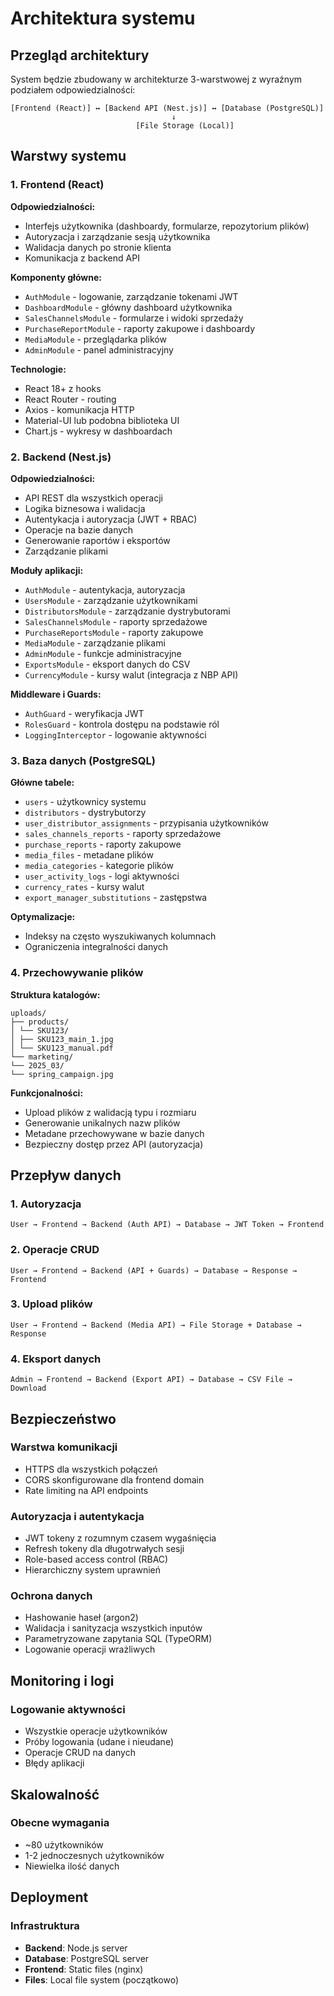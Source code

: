 # Architektura systemu

## Przegląd architektury

System będzie zbudowany w architekturze 3-warstwowej z wyraźnym podziałem odpowiedzialności:

```
[Frontend (React)] ↔ [Backend API (Nest.js)] ↔ [Database (PostgreSQL)]
                                    ↓
                            [File Storage (Local)]
```

## Warstwy systemu

### 1. Frontend (React)

**Odpowiedzialności:**

- Interfejs użytkownika (dashboardy, formularze, repozytorium plików)
- Autoryzacja i zarządzanie sesją użytkownika
- Walidacja danych po stronie klienta
- Komunikacja z backend API

**Komponenty główne:**

- `AuthModule` - logowanie, zarządzanie tokenami JWT
- `DashboardModule` - główny dashboard użytkownika
- `SalesChannelsModule` - formularze i widoki sprzedaży
- `PurchaseReportModule` - raporty zakupowe i dashboardy
- `MediaModule` - przeglądarka plików
- `AdminModule` - panel administracyjny

**Technologie:**

- React 18+ z hooks
- React Router - routing
- Axios - komunikacja HTTP
- Material-UI lub podobna biblioteka UI
- Chart.js - wykresy w dashboardach

### 2. Backend (Nest.js)

**Odpowiedzialności:**

- API REST dla wszystkich operacji
- Logika biznesowa i walidacja
- Autentykacja i autoryzacja (JWT + RBAC)
- Operacje na bazie danych
- Generowanie raportów i eksportów
- Zarządzanie plikami

**Moduły aplikacji:**

- `AuthModule` - autentykacja, autoryzacja
- `UsersModule` - zarządzanie użytkownikami
- `DistributorsModule` - zarządzanie dystrybutorami
- `SalesChannelsModule` - raporty sprzedażowe
- `PurchaseReportsModule` - raporty zakupowe
- `MediaModule` - zarządzanie plikami
- `AdminModule` - funkcje administracyjne
- `ExportsModule` - eksport danych do CSV
- `CurrencyModule` - kursy walut (integracja z NBP API)

**Middleware i Guards:**

- `AuthGuard` - weryfikacja JWT
- `RolesGuard` - kontrola dostępu na podstawie ról
- `LoggingInterceptor` - logowanie aktywności

### 3. Baza danych (PostgreSQL)

**Główne tabele:**

- `users` - użytkownicy systemu
- `distributors` - dystrybutorzy
- `user_distributor_assignments` - przypisania użytkowników
- `sales_channels_reports` - raporty sprzedażowe
- `purchase_reports` - raporty zakupowe
- `media_files` - metadane plików
- `media_categories` - kategorie plików
- `user_activity_logs` - logi aktywności
- `currency_rates` - kursy walut
- `export_manager_substitutions` - zastępstwa

**Optymalizacje:**

- Indeksy na często wyszukiwanych kolumnach
- Ograniczenia integralności danych

### 4. Przechowywanie plików

**Struktura katalogów:**

```
uploads/
├── products/
│ └── SKU123/
│ ├── SKU123_main_1.jpg
│ └── SKU123_manual.pdf
└── marketing/
└── 2025_03/
└── spring_campaign.jpg
```

**Funkcjonalności:**

- Upload plików z walidacją typu i rozmiaru
- Generowanie unikalnych nazw plików
- Metadane przechowywane w bazie danych
- Bezpieczny dostęp przez API (autoryzacja)

## Przepływ danych

### 1. Autoryzacja

```
User → Frontend → Backend (Auth API) → Database → JWT Token → Frontend
```

### 2. Operacje CRUD

```
User → Frontend → Backend (API + Guards) → Database → Response → Frontend
```

### 3. Upload plików

```
User → Frontend → Backend (Media API) → File Storage + Database → Response
```

### 4. Eksport danych

```
Admin → Frontend → Backend (Export API) → Database → CSV File → Download
```

## Bezpieczeństwo

### Warstwa komunikacji

- HTTPS dla wszystkich połączeń
- CORS skonfigurowane dla frontend domain
- Rate limiting na API endpoints

### Autoryzacja i autentykacja

- JWT tokeny z rozumnym czasem wygaśnięcia
- Refresh tokeny dla długotrwałych sesji
- Role-based access control (RBAC)
- Hierarchiczny system uprawnień

### Ochrona danych

- Hashowanie haseł (argon2)
- Walidacja i sanityzacja wszystkich inputów
- Parametryzowane zapytania SQL (TypeORM)
- Logowanie operacji wrażliwych

## Monitoring i logi

### Logowanie aktywności

- Wszystkie operacje użytkowników
- Próby logowania (udane i nieudane)
- Operacje CRUD na danych
- Błędy aplikacji

## Skalowalność

### Obecne wymagania

- ~80 użytkowników
- 1-2 jednoczesnych użytkowników
- Niewielka ilość danych

## Deployment

### Infrastruktura

- **Backend**: Node.js server
- **Database**: PostgreSQL server
- **Frontend**: Static files (nginx)
- **Files**: Local file system (początkowo)


